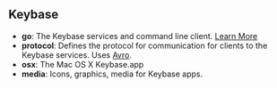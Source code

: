 ## Keybase

* **go**: The Keybase services and command line client. [Learn More](go/README.md)
* **protocol**: Defines the protocol for communication for clients to the Keybase services. Uses [Avro](http://avro.apache.org/docs/1.7.7/).
* **osx**: The Mac OS X Keybase.app
* **media**: Icons, graphics, media for Keybase apps.
